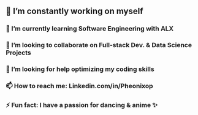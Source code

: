 ## 🔭 I’m constantly working on myself
### 🌱 I’m currently learning Software Engineering with ALX
### 👯 I’m looking to collaborate on Full-stack Dev. & Data Science Projects
### 🤔 I’m looking for help optimizing my coding skills
### 📫 How to reach me: Linkedin.com/in/Pheonixop
### ⚡ Fun fact: I have a passion for dancing & anime ✨

<!--
**PheonixOP/PheonixOP** is a ✨ _special_ ✨ repository because its `README.md` (this file) appears on your GitHub profile.

Here are some ideas to get you started:


-->

